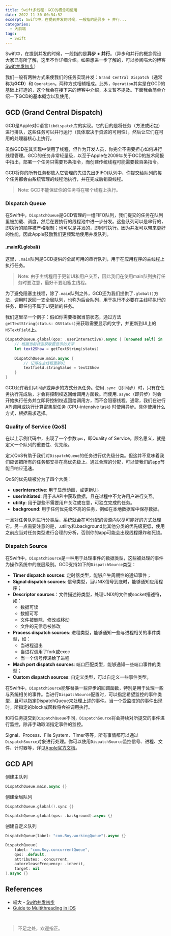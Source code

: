 ```yaml
---
title: Swift多线程：GCD的概念和使用
date: 2022-11-30 00:54:52
excerpt: Swift中，在提到并发的时候，一般指的是异步 + 并行...
categories:
  - 大前端
tags: 
  - Swift
---
```


Swift中，在提到并发的时候，一般指的是**异步 + 并行**。（异步和并行的概念假设大家已有所了解，这里不作详细介绍。如果想进一步了解的，可以参阅喵大的博客[Swift并发初步](https://onevcat.com/2021/07/swift-concurrency/)）

我们一般有两种方式来使我们的任务实现并发：```Grand Central Dispatch```（通常称为**GCD**）和 ```Operation```。两种方式相辅相成。此外，```Operation```其实是在GCD的基础上打造的，这个我会在接下来的博客中介绍，本文暂不提及。下面我会简单介绍一下GCD的基本概念以及使用。

## GCD (Grand Central Dispatch)

GCD是Apple对C语言```libdispatch```库的实现。它的目的是将任务（方法或闭包）进行排队，这些任务可以并行运行（具体取决于资源的可用性），然后让它们在可用的处理器核心上执行。

虽然GCD在其实现中使用了线程，但作为开发人员，你完全不需要担心如何进行线程管理。GCD的任务非常轻量级，以至于Apple在2009年关于GCD的技术简报中指出，部署一个任务只需要15条指令，而创建传统线程可能需要数百条指令。

GCD将你的所有任务都放入它管理的先进先出(FIFO)队列中，你提交给队列的每个任务都会由系统管理的线程池执行，并在完成后销毁线程。

> Note: GCD不能保证你的任务将在哪个线程上执行。


### Dispatch Queue

在Swift中，```DispatchQueue```是GCD管理的一组FIFO队列，我们提交的任务在队列里被加载、调度，然后在要执行的线程池中进一步分发。这些队列可以是串行的，即执行的顺序被严格限制；也可以是并发的，即同时执行。因为并发可以带来更好的性能，因此Apple鼓励我们更频繁地使用并发队列。

#### .main和.global()

这里，```.main```队列是GCD提供的全局可用的串行队列，用于在应用程序的主线程上执行任务。

> Note: 由于主线程用于更新UI和用户交互，因此我们在使用main队列执行任务时要注意，最好不要阻塞主线程。

为了避免阻塞主线程，除了```.main```队列之外，GCD还为我们提供了```.global()```方法，调用时返回一支全局队列，也称为后台队列，用于执行不必要在主线程执行的任务，即任何不属于UI更新的任务。

我们这里举一个例子：假如你需要根据当前状态，通过方法```getTextString(status: OSStatus)```来获取需要显示的文字，并更新到UI上的```NSTextField```上。

```swift
DispatchQueue.global(qos: .userInteractive).async { [unowned self] in
    // 根据当前状态获取要显示的文字
    let text2Show = getTextString(status)
    
    DispatchQueue.main.async {
        // 记得在主线程更新UI
        textfield.stringValue = text2Show
    }
}
```

GCD允许我们以同步或异步的方式分派任务。使用```.sync```（即同步）时，只有在任务执行完成后，才会将控制权返回给调用方函数。而使用```.async```（即异步）时会开始执行任务并立即将控制权返回给调用方，而不会阻塞线程。通常，我们在进行API调用或执行计算密集型任务 (CPU-intensive task) 时使用异步。具体使用什么方式，根据需求选择。

### Quality of Service (QoS)

在以上示例代码中，出现了一个参数```qos```，即Quality of Service。顾名思义，就是定义一个队列的重要性、优先级。

定义QoS有助于我们对```DispatchQueue```的任务进行优先级分类。但这并不意味着我们应该把所有的任务都安排在高优先级上。通过合理的分配，可以使我们的app节能且响应迅速。

QoS的优先级被分为了四个大类：

- **userInteractive**: 用于显示动画，或更新UI。
- **userInitiated**: 用于从API中获取数据，且在过程中不允许用户进行交互。
- **utility**: 用于那些不需要用户关注或在意，可独立完成的任务。
- **background**: 用于任何优先级不高的任务，例如在本地数据库中保存数据。

一旦对任务队列进行分类后，系统就会在可分配的资源内以尽可能好的方式处理它。另一点需要注意的是，.utility和.background比其他分类的优先级更低，使用之前应当对任务类型进行合理的分析，否则你的app可能会出现线程爆炸和死锁。

### Dispatch Source

在Swift中，```DispatchSource```是一种用于处理事件的数据类型，这些被处理的事件为操作系统中的底层级别。GCD支持如下的```DispatchSource```类型：

- **Timer dispatch sources**: 定时器类型，能够产生周期性的通知事件；
- **Signal dispatch sources**: 信号类型，当UNIX信号到底时，能够通知应用程序；
- **Descriptor sources**：文件描述符类型，处理UNIX的文件或socket描述符，如：
	- 数据可读
	- 数据可写
	- 文件被删除、修改或移动
	- 文件的元信息被修改
- **Process dispatch sources**: 进程类型，能够通知一些与进程相关的事件类型，如：
	- 当进程退出
	- 当进程调用了fork或exec
	- 当一个信号传递给了进程
- **Mach port dispatch sources**: 端口匹配类型，能够通知一些端口事件的类型；
- **Custom dispatch sources**: 自定义类型，可以自定义一些事件类型。

在Swift中，```DispatchSource```能够替换一些异步的回调函数，特别是用于处理一些与系统相关的事件。当进行```DispatchSource```配置时，可以指定希望监控的事件类型，且可以指定DispatchQueue来处理上述的事件。当一个受监控的的事件出现时，所指定的block或函数将会被调用执行。

和将任务提交到```DispatchQueue```不同，```DispatchSource```将会持续对所提交的事件进行监控，除非手动取消指定事件的监控。

Signal、Process、File System、Timer等等，所有事情都可以通过```DispatchSource```对象进行处理。你可以使用```DispatchSource```监控信号、进程、文件、计时器等，详见[Apple官方文档](https://developer.apple.com/documentation/dispatch/dispatchsource)。

## GCD API

创建主队列

```swift
DispatchQueue.main.async {}
```

创建全局队列

```swift
DispatchQueue.global().sync {}

DispatchQueue.global(qos: .background).async {}
```

创建自定义队列

```swift
DispatchQueue(label: "com.Roy.workingQueue").async {}

DispatchQueue(
    label: "com.Roy.concurrentQueue",
    qos: .default,
    attributes: .concurrent,
    autoreleaseFrequency: .inherit,
    target: nil
).async {}
```


## References

- 喵大 - [Swift并发初步](https://onevcat.com/2021/07/swift-concurrency/)
- [Guide to Multithreading in iOS](https://blog.devgenius.io/multithreading-in-swift-how-gcd-works-why-do-we-need-operation-queues-high-performing-ios-ddf6ca09583e)

<br/>

> 不足之处，欢迎指正。
